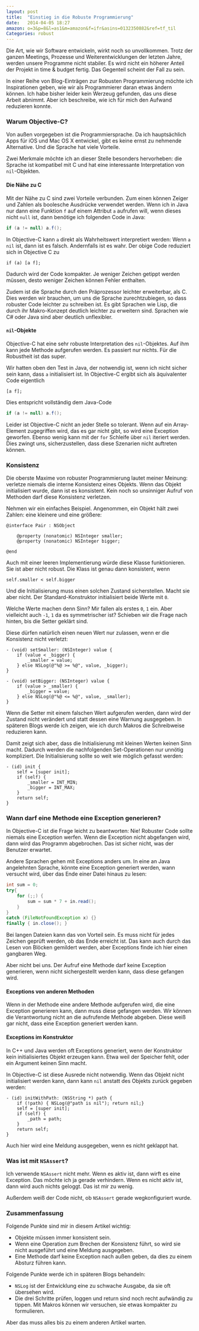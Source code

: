 ```yaml
---
layout: post
title:  "Einstieg in die Robuste Programmierung"
date:   2014-04-05 18:27
amazon: o=3&p=8&l=as1&m=amazon&f=ifr&asins=0132350882&ref=tf_til
Categories: robust
---
```


Die Art, wie wir Software entwickeln, wirkt noch so unvollkommen. Trotz der ganzen Meetings, Prozesse und Weiterentwicklungen der letzten Jahre, werden unsere Programme nicht stabiler. Es wird nicht ein höherer Anteil der Projekt in time & budget fertig. Das Gegenteil scheint der Fall zu sein.

In einer Reihe von Blog-Einträgen zur Robusten Programmierung möchte ich Inspirationen geben, wie wir als Programmierer daran etwas ändern können. Ich habe bisher leider kein Werzeug gefunden, das uns diese Arbeit abnimmt. Aber ich beschreibe, wie ich für mich den Aufwand reduzieren konnte.

### Warum Objective-C?

Von außen vorgegeben ist die Programmiersprache. Da ich hauptsächlich Apps für iOS und Mac OS X entwickel, gibt es keine ernst zu nehmende Alternative. Und die Sprache hat viele Vorteile.

Zwei Merkmale möchte ich an dieser Stelle besonders hervorheben: die Sprache ist kompatibel mit C und hat eine interessante Interpretation von `nil`-Objekten.

#### Die Nähe zu C

Mit der Nähe zu C sind zwei Vorteile verbunden. Zum einen können Zeiger und Zahlen als boolesche Ausdrücke verwendet werden. Wenn ich in Java nur dann eine Funktion `f` auf einem Attribut `a` aufrufen will, wenn dieses nicht `null` ist, dann benötige ich folgenden Code in Java:

``` java
if (a != null) a.f();
```

In Objective-C kann `a` direkt als Wahrheitswert interpretiert werden: Wenn `a` `nil` ist, dann ist es falsch. Andernfalls ist es wahr. Der obige Code reduziert sich in Objective C zu

``` objc
if (a) [a f];
```

Dadurch wird der Code kompakter. Je weniger Zeichen getippt werden müssen, desto weniger Zeichen können Fehler enthalten.

Zudem ist die Sprache durch den Präprozessor leichter erweiterbar, als C. Dies werden wir brauchen, um uns die Sprache zurechtzubiegen, so dass robuster Code leichter zu schreiben ist. Es gibt Sprachen wie Lisp, die durch ihr Makro-Konzept deutlich leichter zu erweitern sind. Sprachen wie C# oder Java sind aber deutlich unflexibler.

#### `nil`-Objekte

Objective-C hat eine sehr robuste Interpretation des `nil`-Objektes. Auf ihm kann jede Methode aufgerufen werden. Es passiert nur nichts. Für die Robustheit ist das super.

Wir hatten oben den Test in Java, der notwendig ist, wenn ich nicht sicher sein kann, dass `a` initialisiert ist. In Objective-C ergibt sich als äquivalenter Code eigentlich

``` objc
[a f];
```

Dies entspricht vollständig dem Java-Code

``` java
if (a != null) a.f();
```

Leider ist Objective-C nicht an jeder Stelle so tolerant. Wenn auf ein Array-Element zugegriffen wird, das es gar nicht gibt, so wird eine Exception geworfen. Ebenso wenig kann mit der `for` Schleife über `nil` iteriert werden. Dies zwingt uns, sicherzustellen, dass diese Szenarien nicht auftreten können.

### Konsistenz

Die oberste Maxime von robuster Programmierung lautet meiner Meinung: verletze niemals die interne Konsistenz eines Objekts. Wenn das Objekt initialisiert wurde, dann ist es konsistent. Kein noch so unsinniger Aufruf von Methoden darf diese Konsistenz verletzen.

Nehmen wir ein einfaches Beispiel. Angenommen, ein Objekt hält zwei Zahlen: eine kleinere und eine größere:

``` objc
@interface Pair : NSObject

	@property (nonatomic) NSInteger smaller;
	@property (nonatomic) NSInteger bigger;

@end
```

Auch mit einer leeren Implementierung würde diese Klasse funktionieren. Sie ist aber nicht robust. Die Klass ist genau dann konsistent, wenn

``` objc
self.smaller < self.bigger
```

Und die Initialisierung muss einen solchen Zustand sicherstellen. Macht sie aber nicht. Der Standard-Konstruktor initialisiert beide Werte mit `0`.

Welche Werte machen denn Sinn? Mir fallen als erstes `0`, `1` ein. Aber vielleicht auch `-1`, `1` da es symmetrischer ist? Schieben wir die Frage nach hinten, bis die Setter geklärt sind.

Diese dürfen natürlich einen neuen Wert nur zulassen, wenn er die Konsistenz nicht verletzt:

``` objc
- (void) setSmaller: (NSInteger) value {
	if (value < _bigger) {
		_smaller = value;
	} else NSLog(@"%@ >= %@", value, _bigger);
}

- (void) setBigger: (NSInteger) value {
	if (value > _smaller) {
		_bigger = value;
	} else NSLog(@"%@ <= %@", value, _smaller);
}
```

Wenn die Setter mit einem falschen Wert aufgerufen werden, dann wird der Zustand nicht verändert und statt dessen eine Warnung ausgegeben. In späteren Blogs werde ich zeigen, wie ich durch Makros die Schreibweise reduzieren kann.

Damit zeigt sich aber, dass die Initialisierung mit kleinen Werten keinen Sinn macht. Dadurch werden die nachfolgenden Set-Operationen nur unnötig kompliziert. Die Initialisierung sollte so weit wie möglich gefasst werden:

``` objc
- (id) init {
	self = [super init];
	if (self) {
		_smaller = INT_MIN;
		_bigger = INT_MAX;
	}
	return self;
}
```

### Wann darf eine Methode eine Exception generieren?

In Objective-C ist die Frage leicht zu beantworten: Nie! Robuster Code sollte niemals eine Exception werfen. Wenn die Exception nicht abgefangen wird, dann wird das Programm abgebrochen. Das ist sicher nicht, was der Benutzer erwartet.

Andere Sprachen gehen mit Exceptions anders um. In eine an Java angelehnten Sprache, könnte eine Exception generiert werden, wann versucht wird, über das Ende einer Datei hinaus zu lesen:

``` java
int sum = 0;
try{
	for (;;) {
		sum = sum * 7 + in.read();
	}
}
catch (FileNotFoundException x) {}
finally { in.close(); }
```

Bei langen Dateien kann das von Vorteil sein. Es muss nicht für jedes Zeichen geprüft werden, ob das Ende erreicht ist. Das kann auch durch das Lesen von Blöcken gemildert werden, aber Exceptions finde ich hier einen gangbaren Weg.

Aber nicht bei uns. Der Aufruf eine Methode darf keine Exception generieren, wenn nicht sichergestellt werden kann, dass diese gefangen wird.

#### Exceptions von anderen Methoden

Wenn in der Methode eine andere Methode aufgerufen wird, die eine Exception generieren kann, dann muss diese gefangen werden. Wir können die Verantwortung nicht an die aufrufende Methode abgeben. Diese weiß gar nicht, dass eine Exception generiert werden kann.

#### Exceptions im Konstruktor

In C++ und Java werden oft Exceptions generiert, wenn der Konstruktor kein initialisiertes Objekt erzeugen kann. Etwa weil der Speicher fehlt, oder ein Argument keinen Sinn macht.

In Objective-C ist diese Ausrede nicht notwendig. Wenn das Objekt nicht initialisiert werden kann, dann kann `nil` anstatt des Objekts zurück gegeben werden:

``` objc
- (id) initWithPath: (NSString *) path {
	if (!path) { NSLog(@"path is nil"); return nil;}
	self = [super init];
	if (self) {
		_path = path;
	}
	return self;
}
```

Auch hier wird eine Meldung ausgegeben, wenn es nicht geklappt hat.

### Was ist mit `NSAssert`?

Ich verwende `NSAssert` nicht mehr. Wenn es aktiv ist, dann wirft es eine Exception. Das möchte ich ja gerade verhindern. Wenn es nicht aktiv ist, dann wird auch nichts geloggt. Das ist mir zu wenig.

Außerdem weiß der Code nicht, ob `NSAssert` gerade wegkonfiguriert wurde.

### Zusammenfassung

Folgende Punkte sind mir in diesem Artikel wichtig:

* Objekte müssen immer konsistent sein.
* Wenn eine Operation zum Brechen der Konsistenz führt, so wird sie nicht ausgeführt und eine Meldung ausgegeben.
* Eine Methode darf keine Exception nach außen geben, da dies zu einem Absturz führen kann.

Folgende Punkte werde ich in späteren Blogs behandeln:

* `NSLog` ist der Entwicklung eine zu schwache Ausgabe, da sie oft übersehen wird.
* Die drei Schritte prüfen, loggen und return sind noch recht aufwändig zu tippen. Mit Makros können wir versuchen, sie etwas kompakter zu formulieren.

Aber das muss alles bis zu einem anderen Artikel warten.
